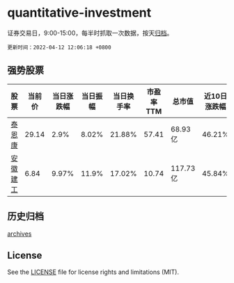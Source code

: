 # quantitative-investment

证券交易日，9:00-15:00，每半时抓取一次数据，按天[归档](archives)。

`更新时间：2022-04-12 12:06:18 +0800`

## 强势股票

|股票|当前价|当日涨跌幅|当日振幅|当日换手率|市盈率TTM|总市值|近10日涨跌幅|
|----|----|----|----|----|----|----|----|
|[泰恩康](https://xueqiu.com/S/SZ301263)|29.14|2.9%|8.02%|21.88%|57.41|68.93亿|46.21%|
|[安徽建工](https://xueqiu.com/S/SH600502)|6.84|9.97%|11.9%|17.02%|10.74|117.73亿|45.84%|

## 历史归档

[archives](archives)

## License

See the [LICENSE](LICENSE) file for license rights and limitations (MIT).